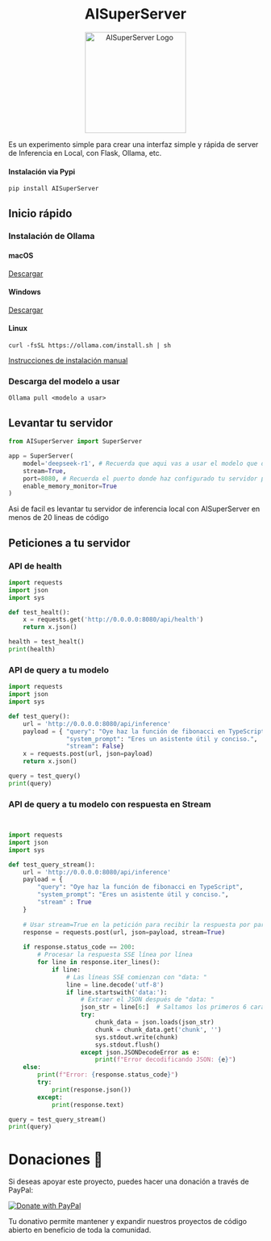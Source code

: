 <h1 align="center">AISuperServer</h1>

<div align="center">
  <img src="static/Logo.png" alt="AISuperServer Logo" width="200"/>
</div>

Es un experimento simple para crear una interfaz simple y rápida de server de Inferencia en Local, con Flask, Ollama, etc.

#### Instalación via Pypi

```
pip install AISuperServer
```

## Inicio rápido

### Instalación de Ollama

#### macOS

[Descargar](https://ollama.com/download/Ollama-darwin.zip)

#### Windows

[Descargar](https://ollama.com/download/OllamaSetup.exe)

#### Linux

```shell
curl -fsSL https://ollama.com/install.sh | sh
```

[Instrucciones de instalación manual](https://github.com/ollama/ollama/blob/main/docs/linux.md)

### Descarga del modelo a usar

```
Ollama pull <modelo a usar>
```

## Levantar tu servidor

```python
from AISuperServer import SuperServer

app = SuperServer(
    model='deepseek-r1', # Recuerda que aqui vas a usar el modelo que descargaste anteriormente con el Ollama pull
    stream=True,
    port=8080, # Recuerda el puerto donde haz configurado tu servidor para hacer las peticiones
    enable_memory_monitor=True
)
```

Asi de facil es levantar tu servidor de inferencia local con AISuperServer en menos de 20 lineas de código

## Peticiones a tu servidor

### API de health

```python
import requests
import json
import sys

def test_healt():
    x = requests.get('http://0.0.0.0:8080/api/health')
    return x.json()

health = test_healt()
print(health)
```

### API de query a tu modelo

```python
import requests
import json
import sys

def test_query():
    url = 'http://0.0.0.0:8080/api/inference'
    payload = { "query": "Oye haz la función de fibonacci en TypeScript",
                "system_prompt": "Eres un asistente útil y conciso.",
                "stream": False}
    x = requests.post(url, json=payload)
    return x.json()

query = test_query()
print(query)
```

### API de query a tu modelo con respuesta en Stream

```python


import requests
import json
import sys

def test_query_stream():
    url = 'http://0.0.0.0:8080/api/inference'
    payload = {
        "query": "Oye haz la función de fibonacci en TypeScript",
        "system_prompt": "Eres un asistente útil y conciso.",
        "stream" : True
    }
  
    # Usar stream=True en la petición para recibir la respuesta por partes
    response = requests.post(url, json=payload, stream=True)
  
    if response.status_code == 200:
        # Procesar la respuesta SSE línea por línea
        for line in response.iter_lines():
            if line:
                # Las líneas SSE comienzan con "data: "
                line = line.decode('utf-8')
                if line.startswith('data:'):
                    # Extraer el JSON después de "data: "
                    json_str = line[6:]  # Saltamos los primeros 6 caracteres ("data: ")
                    try:
                        chunk_data = json.loads(json_str)
                        chunk = chunk_data.get('chunk', '')
                        sys.stdout.write(chunk)
                        sys.stdout.flush()
                    except json.JSONDecodeError as e:
                        print(f"Error decodificando JSON: {e}")
    else:
        print(f"Error: {response.status_code}")
        try:
            print(response.json())
        except:
            print(response.text)

query = test_query_stream()
print(query)

```

# Donaciones 💸

Si deseas apoyar este proyecto, puedes hacer una donación a través de PayPal:

[![Donate with PayPal](https://www.paypalobjects.com/en_US/i/btn/btn_donateCC_LG.gif)](https://www.paypal.com/donate?hosted_button_id=KZZ88H2ME98ZG)

Tu donativo permite mantener y expandir nuestros proyectos de código abierto en beneficio de toda la comunidad.